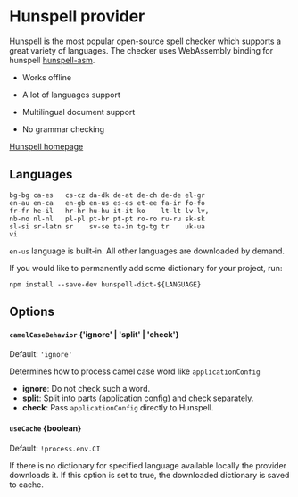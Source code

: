 # Hunspell provider

Hunspell is the most popular open-source spell checker which supports a great
variety of languages. The checker uses WebAssembly binding for hunspell
[hunspell-asm](https://github.com/kwonoj/hunspell-asm).

 - Works offline
 - A lot of languages support
 - Multilingual document support
 
 - No grammar checking

[Hunspell homepage](https://hunspell.github.io/)

## Languages

```
bg-bg ca-es   cs-cz da-dk de-at de-ch de-de el-gr
en-au en-ca   en-gb en-us es-es et-ee fa-ir fo-fo
fr-fr he-il   hr-hr hu-hu it-it ko    lt-lt lv-lv,
nb-no nl-nl   pl-pl pt-br pt-pt ro-ro ru-ru sk-sk
sl-si sr-latn sr    sv-se ta-in tg-tg tr    uk-ua
vi
```

`en-us` language is built-in. All other languages are downloaded by demand. 

If you would like to permanently add some dictionary for your project, run:

`npm install --save-dev hunspell-dict-${LANGUAGE}`

## Options

#### `camelCaseBehavior` {'ignore' | 'split' | 'check'}

Default: `'ignore'`

Determines how to process camel case word like `applicationConfig`

- **ignore**: Do not check such a word.
- **split**: Split into parts (application config) and check separately.
- **check**: Pass `applicationConfig` directly to Hunspell.

#### `useCache` {boolean}

Default: `!process.env.CI`

If there is no dictionary for specified language available locally the provider
downloads it. If this option is set to true, the downloaded dictionary is saved
to cache. 

